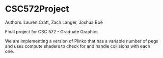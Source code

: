 # CSC572Project

Authors: Lauren Craft, Zach Langer, Joshua Boe

Final project for CSC 572 - Graduate Graphics

We are implementing a version of Plinko that has a variable number of pegs and uses compute shaders to check for and handle collisions with each one.
